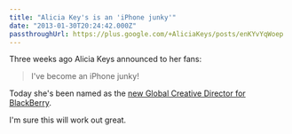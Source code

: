 ```yaml
---
title: "Alicia Key's is an 'iPhone junky'"
date: "2013-01-30T20:24:42.000Z"
passthroughUrl: https://plus.google.com/+AliciaKeys/posts/enKYvYqWoep
---
```


Three weeks ago Alicia Keys announced to her fans:

> I've become an iPhone junky!

Today she's been named as the [new Global Creative Director for BlackBerry](http://blogs.blackberry.com/2013/01/alicia-keys-blackberry-creative-director/).

I'm sure this will work out great.